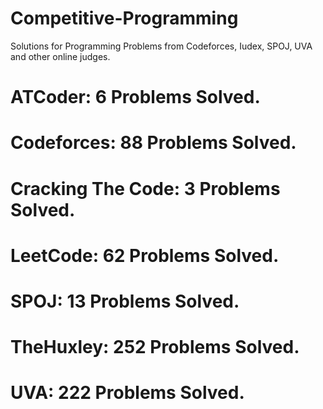 # Competitive-Programming
Solutions for Programming Problems from Codeforces, Iudex, SPOJ, UVA and other online judges.

# ATCoder: 6 Problems Solved.
# Codeforces: 88 Problems Solved.
# Cracking The Code: 3 Problems Solved.
# LeetCode: 62 Problems Solved.
# SPOJ: 13 Problems Solved.
# TheHuxley: 252 Problems Solved.
# UVA: 222 Problems Solved.

